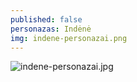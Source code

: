 ```yaml
---
published: false
personazas: Indėnė
img: indene-personazai.png
---
```

![indene-personazai.jpg]({{site.baseurl}}/img/personazai/indene-personazai.jpg)
